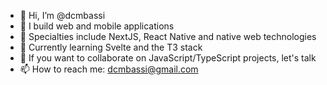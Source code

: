 - 👋 Hi, I’m @dcmbassi
- 👀 I build web and mobile applications
- 🌱 Specialties include NextJS, React Native and native web technologies
- 📖 Currently learning Svelte and the T3 stack
- 💞️ If you want to collaborate on JavaScript/TypeScript projects, let's talk
- 📫 How to reach me: dcmbassi@gmail.com

<!---
dcmbassi/dcmbassi is a ✨ special ✨ repository because its `README.md` (this file) appears on your GitHub profile.
You can click the Preview link to take a look at your changes.
--->
